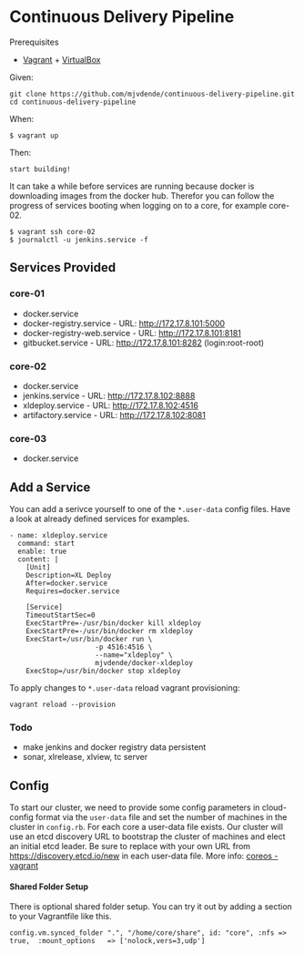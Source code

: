 # Continuous Delivery Pipeline 

Prerequisites

- [Vagrant](https://www.vagrantup.com/) + [VirtualBox](https://www.virtualbox.org/)

Given:

    git clone https://github.com/mjvdende/continuous-delivery-pipeline.git 
    cd continuous-delivery-pipeline

When:

    $ vagrant up

Then:

    start building!

It can take a while before services are running because docker is downloading images from the docker hub.
Therefor you can follow the progress of services booting when logging on to a core, for example core-02.

    $ vagrant ssh core-02
    $ journalctl -u jenkins.service -f

## Services Provided

### core-01

- docker.service
- docker-registry.service - URL: http://172.17.8.101:5000
- docker-registry-web.service - URL: http://172.17.8.101:8181
- gitbucket.service - URL: http://172.17.8.101:8282 (login:root-root)

### core-02

- docker.service
- jenkins.service - URL: http://172.17.8.102:8888
- xldeploy.service - URL: http://172.17.8.102:4516
- artifactory.service - URL: http://172.17.8.102:8081

### core-03

- docker.service

## Add a Service

You can add a serivce yourself to one of the ```*.user-data``` config files. 
Have a look at already defined services for examples. 

    - name: xldeploy.service
      command: start
      enable: true
      content: |
        [Unit]
        Description=XL Deploy
        After=docker.service
        Requires=docker.service

        [Service]
        TimeoutStartSec=0
        ExecStartPre=-/usr/bin/docker kill xldeploy
        ExecStartPre=-/usr/bin/docker rm xldeploy
        ExecStart=/usr/bin/docker run \
                         -p 4516:4516 \
                         --name="xldeploy" \
                         mjvdende/docker-xldeploy
        ExecStop=/usr/bin/docker stop xldeploy

To apply changes to ```*.user-data``` reload vagrant provisioning: 

    vagrant reload --provision

### Todo

- make jenkins and docker registry data persistent 
- sonar, xlrelease, xlview, tc server 

## Config 

To start our cluster, we need to provide some config parameters in cloud-config format via the ```user-data``` file and set the number of machines in the cluster in ```config.rb```.
For each core a user-data file exists. Our cluster will use an etcd discovery URL to bootstrap the cluster of machines and elect an initial etcd leader. 
Be sure to replace <token> with your own URL from https://discovery.etcd.io/new in each user-data file. More info: [coreos - vagrant](https://github.com/coreos/coreos-vagrant)

#### Shared Folder Setup

There is optional shared folder setup.
You can try it out by adding a section to your Vagrantfile like this.

```
config.vm.synced_folder ".", "/home/core/share", id: "core", :nfs => true,  :mount_options   => ['nolock,vers=3,udp']
```

